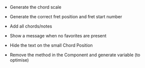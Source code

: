 * Generate the chord scale
* Generate the correct fret position and fret start number
* Add all chords/notes

* Show a message when no favorites are present
* Hide the text on the small Chord Position
* Remove the method in the Component and generate variable (to optimise)
